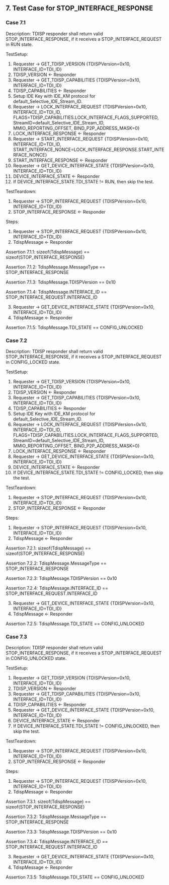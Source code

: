 ## 7. Test Case for STOP_INTERFACE_RESPONSE

### Case 7.1

Description: TDISP responder shall return valid STOP_INTERFACE_RESPONSE, if it receives a STOP_INTERFACE_REQUEST in RUN state.

TestSetup:
1. Requester -> GET_TDISP_VERSION {TDISPVersion=0x10, INTERFACE_ID=TDI_ID}
2. TDISP_VERSION <- Responder
3. Requester -> GET_TDISP_CAPABILITIES {TDISPVersion=0x10, INTERFACE_ID=TDI_ID}
4. TDISP_CAPABILITIES <- Responder
5. Setup IDE Key with IDE_KM protocol for default_Selective_IDE_Stream_ID.
6. Requester -> LOCK_INTERFACE_REQUEST {TDISPVersion=0x10, INTERFACE_ID=TDI_ID, FLAGS=TDISP_CAPABILITIES.LOCK_INTERFACE_FLAGS_SUPPORTED, StreamID=default_Selective_IDE_Stream_ID, MMIO_REPORTING_OFFSET, BIND_P2P_ADDRESS_MASK=0}
7. LOCK_INTERFACE_RESPONSE <- Responder
8. Requester -> START_INTERFACE_REQUEST {TDISPVersion=0x10, INTERFACE_ID=TDI_ID, START_INTERFACE_NONCE=LOCK_INTERFACE_RESPONSE.START_INTERFACE_NONCE}
9. START_INTERFACE_RESPONSE <- Responder
10. Requester -> GET_DEVICE_INTERFACE_STATE {TDISPVersion=0x10, INTERFACE_ID=TDI_ID}
11. DEVICE_INTERFACE_STATE <- Responder
12. If DEVICE_INTERFACE_STATE.TDI_STATE != RUN, then skip the test.

TestTeardown:
1. Requester -> STOP_INTERFACE_REQUEST {TDISPVersion=0x10, INTERFACE_ID=TDI_ID}
2. STOP_INTERFACE_RESPONSE <- Responder

Steps:
1. Requester -> STOP_INTERFACE_REQUEST {TDISPVersion=0x10, INTERFACE_ID=TDI_ID}
2. TdispMessage <- Responder

Assertion 7.1.1:
    sizeof(TdispMessage) == sizeof(STOP_INTERFACE_RESPONSE)

Assertion 7.1.2:
    TdispMessage.MessageType == STOP_INTERFACE_RESPONSE

Assertion 7.1.3:
    TdispMessage.TDISPVersion == 0x10

Assertion 7.1.4:
    TdispMessage.INTERFACE_ID == STOP_INTERFACE_REQUEST.INTERFACE_ID

3. Requester -> GET_DEVICE_INTERFACE_STATE {TDISPVersion=0x10, INTERFACE_ID=TDI_ID}
4. TdispMessage <- Responder

Assertion 7.1.5:
    TdispMessage.TDI_STATE == CONFIG_UNLOCKED

### Case 7.2

Description: TDISP responder shall return valid STOP_INTERFACE_RESPONSE, if it receives a STOP_INTERFACE_REQUEST in CONFIG_LOCKED state.

TestSetup:
1. Requester -> GET_TDISP_VERSION {TDISPVersion=0x10, INTERFACE_ID=TDI_ID}
2. TDISP_VERSION <- Responder
3. Requester -> GET_TDISP_CAPABILITIES {TDISPVersion=0x10, INTERFACE_ID=TDI_ID}
4. TDISP_CAPABILITIES <- Responder
5. Setup IDE Key with IDE_KM protocol for default_Selective_IDE_Stream_ID.
6. Requester -> LOCK_INTERFACE_REQUEST {TDISPVersion=0x10, INTERFACE_ID=TDI_ID, FLAGS=TDISP_CAPABILITIES.LOCK_INTERFACE_FLAGS_SUPPORTED, StreamID=default_Selective_IDE_Stream_ID, MMIO_REPORTING_OFFSET, BIND_P2P_ADDRESS_MASK=0}
7. LOCK_INTERFACE_RESPONSE <- Responder
8. Requester -> GET_DEVICE_INTERFACE_STATE {TDISPVersion=0x10, INTERFACE_ID=TDI_ID}
9. DEVICE_INTERFACE_STATE <- Responder
10. If DEVICE_INTERFACE_STATE.TDI_STATE != CONFIG_LOCKED, then skip the test.

TestTeardown:
1. Requester -> STOP_INTERFACE_REQUEST {TDISPVersion=0x10, INTERFACE_ID=TDI_ID}
2. STOP_INTERFACE_RESPONSE <- Responder

Steps:
1. Requester -> STOP_INTERFACE_REQUEST {TDISPVersion=0x10, INTERFACE_ID=TDI_ID}
2. TdispMessage <- Responder

Assertion 7.2.1:
    sizeof(TdispMessage) == sizeof(STOP_INTERFACE_RESPONSE)

Assertion 7.2.2:
    TdispMessage.MessageType == STOP_INTERFACE_RESPONSE

Assertion 7.2.3:
    TdispMessage.TDISPVersion == 0x10

Assertion 7.2.4:
    TdispMessage.INTERFACE_ID == STOP_INTERFACE_REQUEST.INTERFACE_ID

3. Requester -> GET_DEVICE_INTERFACE_STATE {TDISPVersion=0x10, INTERFACE_ID=TDI_ID}
4. TdispMessage <- Responder

Assertion 7.2.5:
    TdispMessage.TDI_STATE == CONFIG_UNLOCKED

### Case 7.3

Description: TDISP responder shall return valid STOP_INTERFACE_RESPONSE, if it receives a STOP_INTERFACE_REQUEST in CONFIG_UNLOCKED state.

TestSetup:
1. Requester -> GET_TDISP_VERSION {TDISPVersion=0x10, INTERFACE_ID=TDI_ID}
2. TDISP_VERSION <- Responder
3. Requester -> GET_TDISP_CAPABILITIES {TDISPVersion=0x10, INTERFACE_ID=TDI_ID}
4. TDISP_CAPABILITIES <- Responder
5. Requester -> GET_DEVICE_INTERFACE_STATE {TDISPVersion=0x10, INTERFACE_ID=TDI_ID}
6. DEVICE_INTERFACE_STATE <- Responder
7. If DEVICE_INTERFACE_STATE.TDI_STATE != CONFIG_UNLOCKED, then skip the test.

TestTeardown:
1. Requester -> STOP_INTERFACE_REQUEST {TDISPVersion=0x10, INTERFACE_ID=TDI_ID}
2. STOP_INTERFACE_RESPONSE <- Responder

Steps:
1. Requester -> STOP_INTERFACE_REQUEST {TDISPVersion=0x10, INTERFACE_ID=TDI_ID}
2. TdispMessage <- Responder

Assertion 7.3.1:
    sizeof(TdispMessage) == sizeof(STOP_INTERFACE_RESPONSE)

Assertion 7.3.2:
    TdispMessage.MessageType == STOP_INTERFACE_RESPONSE

Assertion 7.3.3:
    TdispMessage.TDISPVersion == 0x10

Assertion 7.3.4:
    TdispMessage.INTERFACE_ID == STOP_INTERFACE_REQUEST.INTERFACE_ID

3. Requester -> GET_DEVICE_INTERFACE_STATE {TDISPVersion=0x10, INTERFACE_ID=TDI_ID}
4. TdispMessage <- Responder

Assertion 7.3.5:
    TdispMessage.TDI_STATE == CONFIG_UNLOCKED
